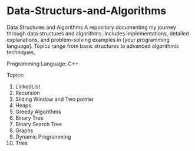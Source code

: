 # Data-Structurs-and-Algorithms
Data Structures and Algorithms A repository documenting my journey through data structures and algorithms. Includes implementations, detailed explanations, and problem-solving examples in [your programming language]. Topics range from basic structures to advanced algorithmic techniques.

Programming Language: C++

Topics:
  1. LinkedList
  2. Recursion
  3. Sliding Window and Two pointer
  4. Heaps
  5. Greedy Algorithms
  6. Binary Tree
  7. Binary Search Tree
  8. Graphs
  9. Dynamic Programming
  10. Tries
      

